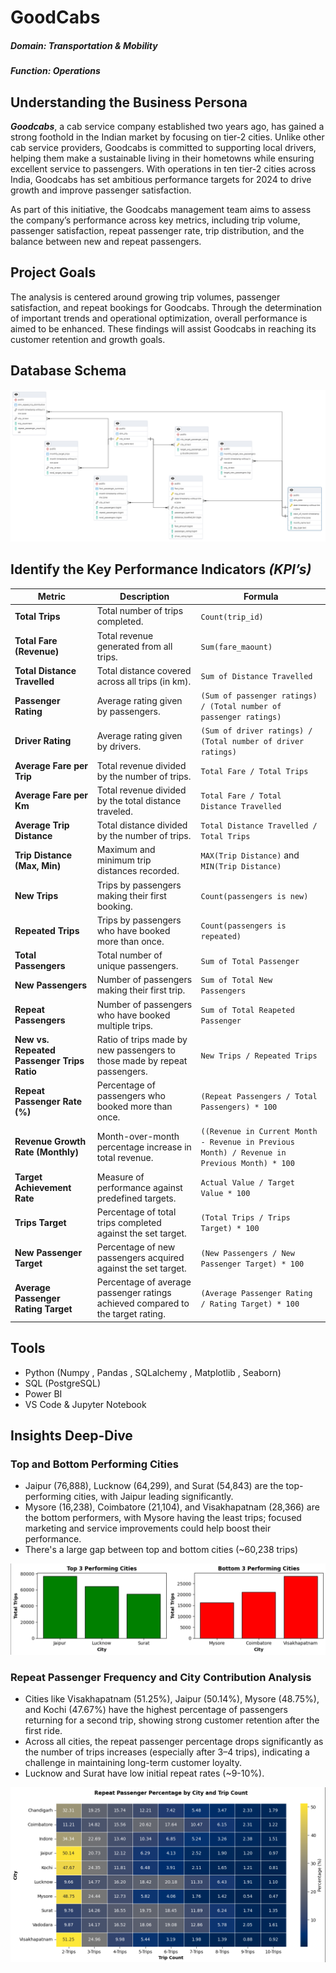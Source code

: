 # GoodCabs

##### __Domain__:  Transportation & Mobility          
##### __Function__: Operations 



## Understanding the Business Persona
__*Goodcabs*__, a cab service company established two years ago, has gained a strong foothold in the Indian market by focusing on tier-2 cities. Unlike other cab service providers, Goodcabs is committed to supporting local drivers, helping them make a sustainable living in their hometowns while ensuring excellent service to passengers. With operations in ten tier-2 cities across India, Goodcabs has set ambitious performance targets for 2024 to drive growth and improve passenger satisfaction. 

As part of this initiative, the Goodcabs management team aims to assess the company’s performance across key metrics, including trip volume, passenger satisfaction, repeat passenger rate, trip distribution, and the balance between new and repeat passengers. 


## Project Goals

The analysis is centered around growing trip volumes, passenger satisfaction, and repeat bookings for Goodcabs. Through the determination of important trends and operational optimization, overall performance is aimed to be enhanced. These findings will assist Goodcabs in reaching its customer retention and growth goals.



## Database Schema
![](https://github.com/Shandeep-Raula/GoodCabs/blob/main/ERD.png)



## Identify the Key Performance Indicators __*(KPI’s)*__

| **Metric**                           | **Description**                                                                                 | **Formula**                                                                                         |
|--------------------------------------|-------------------------------------------------------------------------------------------------|----------------------------------------------------------------------------------------------------|
| **Total Trips**                      | Total number of trips completed.                                                                | `Count(trip_id)`                                                                                |
| **Total Fare (Revenue)**             | Total revenue generated from all trips.                                                         | `Sum(fare_maount)`                                                                             |
| **Total Distance Travelled**         | Total distance covered across all trips (in km).                                                | `Sum of Distance Travelled`                                                                         |
| **Passenger Rating**                 | Average rating given by passengers.                                                             | `(Sum of passenger ratings) / (Total number of passenger ratings)`                                |
| **Driver Rating**                    | Average rating given by drivers.                                                                | `(Sum of driver ratings) / (Total number of driver ratings)`                                      |
| **Average Fare per Trip**            | Total revenue divided by the number of trips.                                                   | `Total Fare / Total Trips`                                                                        |
| **Average Fare per Km**              | Total revenue divided by the total distance traveled.                                           | `Total Fare / Total Distance Travelled`                                                           |
| **Average Trip Distance**            | Total distance divided by the number of trips.                                                  | `Total Distance Travelled / Total Trips`                                                          |
| **Trip Distance (Max, Min)**         | Maximum and minimum trip distances recorded.                                                    |  `MAX(Trip Distance)` and `MIN(Trip Distance)`                                                 |
| **New Trips**                        | Trips by passengers making their first booking.                                                 | `Count(passengers is new)`                                                                 |
| **Repeated Trips**                   | Trips by passengers who have booked more than once.                                             | `Count(passengers is repeated)`                                                             |
| **Total Passengers**                 | Total number of unique passengers.                                                              | `Sum of Total Passenger`                                                                           |
| **New Passengers**                   | Number of passengers making their first trip.                                                   | `Sum of Total New Passengers`                                                                      |
| **Repeat Passengers**                | Number of passengers who have booked multiple trips.                                            | `Sum of Total Reapeted Passenger`                                                                  |
| **New vs. Repeated Passenger Trips Ratio** | Ratio of trips made by new passengers to those made by repeat passengers.                 | `New Trips / Repeated Trips`                                                                      |
| **Repeat Passenger Rate (%)**        | Percentage of passengers who booked more than once.                                             | `(Repeat Passengers / Total Passengers) * 100`                                                    |
| **Revenue Growth Rate (Monthly)**    | Month-over-month percentage increase in total revenue.                                          | `((Revenue in Current Month - Revenue in Previous Month) / Revenue in Previous Month) * 100`     |
| **Target Achievement Rate**          | Measure of performance against predefined targets.                                              | `Actual Value / Target Value * 100`                                                               |
| **Trips Target**                     | Percentage of total trips completed against the set target.                                     | `(Total Trips / Trips Target) * 100`                                                              |
| **New Passenger Target**             | Percentage of new passengers acquired against the set target.                                   | `(New Passengers / New Passenger Target) * 100`                                                   |
| **Average Passenger Rating Target**  | Percentage of average passenger ratings achieved compared to the target rating.                 | `(Average Passenger Rating / Rating Target) * 100`                                                |




## Tools
- Python (Numpy , Pandas , SQLalchemy , Matplotlib , Seaborn)
- SQL (PostgreSQL)
- Power BI
- VS Code & Jupyter Notebook



## Insights Deep-Dive 
### Top and Bottom Performing Cities
- Jaipur (76,888), Lucknow (64,299), and Surat (54,843) are the top-performing cities, with Jaipur leading significantly.
- Mysore (16,238), Coimbatore (21,104), and Visakhapatnam (28,366) are the bottom performers, with Mysore having the least trips; focused marketing and service improvements could help boost their performance.
- There's a large gap between top and bottom cities (~60,238 trips)
  
![Top and Bottom Performing Cities](https://github.com/Shandeep-Raula/GoodCabs--Provide-Insights-to-Chief-Operations-in-Transportation-Domain/blob/main/Fig/Top%20%26%20Bottom.png)

### Repeat Passenger Frequency and City Contribution Analysis
- Cities like Visakhapatnam (51.25%), Jaipur (50.14%), Mysore (48.75%), and Kochi (47.67%) have the highest percentage of passengers returning for a second trip, showing strong customer retention after the first ride.
- Across all cities, the repeat passenger percentage drops significantly as the number of trips increases (especially after 3–4 trips), indicating a challenge in maintaining long-term customer loyalty.
- Lucknow and Surat have low initial repeat rates (~9-10%).
  
 ![City & Trip Count](https://github.com/Shandeep-Raula/GoodCabs--Provide-Insights-to-Chief-Operations-in-Transportation-Domain/blob/main/Fig/City%20%26%20Trip%20Count.png) 














